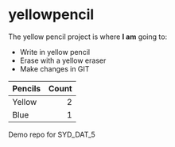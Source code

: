 # yellowpencil
The yellow pencil project is where **I am** going to:

* Write in yellow pencil
* Erase with a yellow eraser
* Make changes in GIT

| Pencils | Count    |
| ------- | -------: |
| Yellow  | 2        |
| Blue    | 1        | 

Demo repo for SYD_DAT_5
